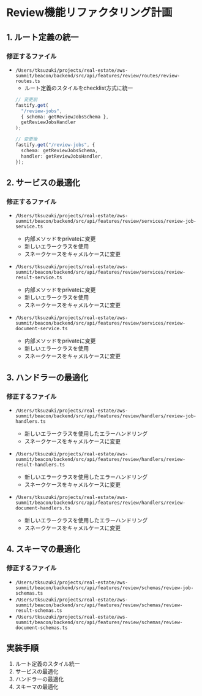 # Review機能リファクタリング計画

## 1. ルート定義の統一

### 修正するファイル
- `/Users/tksuzuki/projects/real-estate/aws-summit/beacon/backend/src/api/features/review/routes/review-routes.ts`
  - ルート定義のスタイルをchecklist方式に統一
  ```typescript
  // 変更前
  fastify.get(
    "/review-jobs",
    { schema: getReviewJobsSchema },
    getReviewJobsHandler
  );
  
  // 変更後
  fastify.get("/review-jobs", {
    schema: getReviewJobsSchema,
    handler: getReviewJobsHandler,
  });
  ```

## 2. サービスの最適化

### 修正するファイル
- `/Users/tksuzuki/projects/real-estate/aws-summit/beacon/backend/src/api/features/review/services/review-job-service.ts`
  - 内部メソッドをprivateに変更
  - 新しいエラークラスを使用
  - スネークケースをキャメルケースに変更

- `/Users/tksuzuki/projects/real-estate/aws-summit/beacon/backend/src/api/features/review/services/review-result-service.ts`
  - 内部メソッドをprivateに変更
  - 新しいエラークラスを使用
  - スネークケースをキャメルケースに変更

- `/Users/tksuzuki/projects/real-estate/aws-summit/beacon/backend/src/api/features/review/services/review-document-service.ts`
  - 内部メソッドをprivateに変更
  - 新しいエラークラスを使用
  - スネークケースをキャメルケースに変更

## 3. ハンドラーの最適化

### 修正するファイル
- `/Users/tksuzuki/projects/real-estate/aws-summit/beacon/backend/src/api/features/review/handlers/review-job-handlers.ts`
  - 新しいエラークラスを使用したエラーハンドリング
  - スネークケースをキャメルケースに変更

- `/Users/tksuzuki/projects/real-estate/aws-summit/beacon/backend/src/api/features/review/handlers/review-result-handlers.ts`
  - 新しいエラークラスを使用したエラーハンドリング
  - スネークケースをキャメルケースに変更

- `/Users/tksuzuki/projects/real-estate/aws-summit/beacon/backend/src/api/features/review/handlers/review-document-handlers.ts`
  - 新しいエラークラスを使用したエラーハンドリング
  - スネークケースをキャメルケースに変更

## 4. スキーマの最適化

### 修正するファイル
- `/Users/tksuzuki/projects/real-estate/aws-summit/beacon/backend/src/api/features/review/schemas/review-job-schemas.ts`
- `/Users/tksuzuki/projects/real-estate/aws-summit/beacon/backend/src/api/features/review/schemas/review-result-schemas.ts`
- `/Users/tksuzuki/projects/real-estate/aws-summit/beacon/backend/src/api/features/review/schemas/review-document-schemas.ts`

## 実装手順

1. ルート定義のスタイル統一
2. サービスの最適化
3. ハンドラーの最適化
4. スキーマの最適化
